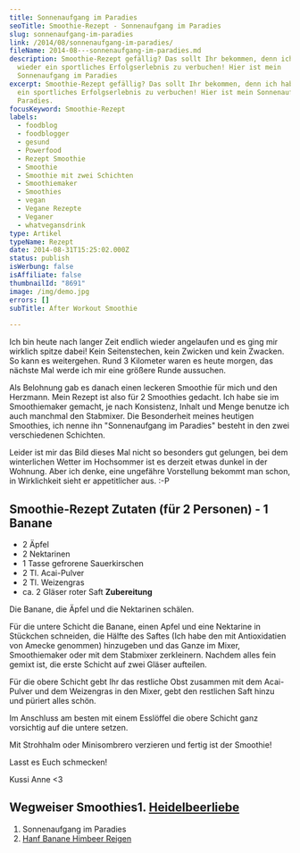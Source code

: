 ```yaml
---
title: Sonnenaufgang im Paradies
seoTitle: Smoothie-Rezept - Sonnenaufgang im Paradies
slug: sonnenaufgang-im-paradies
link: /2014/08/sonnenaufgang-im-paradies/
fileName: 2014-08---sonnenaufgang-im-paradies.md
description: Smoothie-Rezept gefällig? Das sollt Ihr bekommen, denn ich habe
  wieder ein sportliches Erfolgserlebnis zu verbuchen! Hier ist mein
  Sonnenaufgang im Paradies
excerpt: Smoothie-Rezept gefällig? Das sollt Ihr bekommen, denn ich habe wieder
  ein sportliches Erfolgserlebnis zu verbuchen! Hier ist mein Sonnenaufgang im
  Paradies.
focusKeyword: Smoothie-Rezept
labels:
  - foodblog
  - foodblogger
  - gesund
  - Powerfood
  - Rezept Smoothie
  - Smoothie
  - Smoothie mit zwei Schichten
  - Smoothiemaker
  - Smoothies
  - vegan
  - Vegane Rezepte
  - Veganer
  - whatvegansdrink
type: Artikel
typeName: Rezept
date: 2014-08-31T15:25:02.000Z
status: publish
isWerbung: false
isAffiliate: false
thumbnailId: "8691"
image: /img/demo.jpg
errors: []
subTitle: After Workout Smoothie
  
---
```


Ich bin heute nach langer Zeit endlich wieder angelaufen und es ging mir
wirklich spitze dabei! Kein Seitenstechen, kein Zwicken und kein Zwacken. So
kann es weitergehen. Rund 3 Kilometer waren es heute morgen, das nächste Mal
werde ich mir eine größere Runde aussuchen.

Als Belohnung gab es danach einen leckeren Smoothie für mich und den Herzmann.
Mein Rezept ist also für 2 Smoothies gedacht. Ich habe sie im Smoothiemaker
gemacht, je nach Konsistenz, Inhalt und Menge benutze ich auch manchmal den
Stabmixer. Die Besonderheit meines heutigen Smoothies, ich nenne ihn
"Sonnenaufgang im Paradies" besteht in den zwei verschiedenen Schichten.

Leider ist mir das Bild dieses Mal nicht so besonders gut gelungen, bei dem
winterlichen Wetter im Hochsommer ist es derzeit etwas dunkel in der Wohnung.
Aber ich denke, eine ungefähre Vorstellung bekommt man schon, in Wirklichkeit
sieht er appetitlicher aus. :-P

## Smoothie-Rezept **Zutaten (für 2 Personen)** - 1 Banane

- 2 Äpfel
- 2 Nektarinen
- 1 Tasse gefrorene Sauerkirschen
- 2 Tl. Acai-Pulver
- 2 Tl. Weizengras
- ca. 2 Gläser roter Saft **Zubereitung**

Die Banane, die Äpfel und die Nektarinen schälen.

Für die untere Schicht die Banane, einen Apfel und eine Nektarine in Stückchen
schneiden, die Hälfte des Saftes (Ich habe den mit Antioxidatien von Amecke
genommen) hinzugeben und das Ganze im Mixer, Smoothiemaker oder mit dem
Stabmixer zerkleinern. Nachdem alles fein gemixt ist, die erste Schicht auf zwei
Gläser aufteilen.

Für die obere Schicht gebt Ihr das restliche Obst zusammen mit dem Acai-Pulver
und dem Weizengras in den Mixer, gebt den restlichen Saft hinzu und püriert
alles schön.

Im Anschluss am besten mit einem Esslöffel die obere Schicht ganz vorsichtig auf
die untere setzen.

Mit Strohhalm oder Minisombrero verzieren und fertig ist der Smoothie!

Lasst es Euch schmecken!

Kussi Anne &lt;3

## Wegweiser Smoothies1. [Heidelbeerliebe](/2014/09/smoothie-fuer-den-sommer-heidelbeerliebe/)

1.  Sonnenaufgang im Paradies
1.  [Hanf Banane Himbeer Reigen](/2017/04/hanf-banane-himbeer-smoothie/)

  